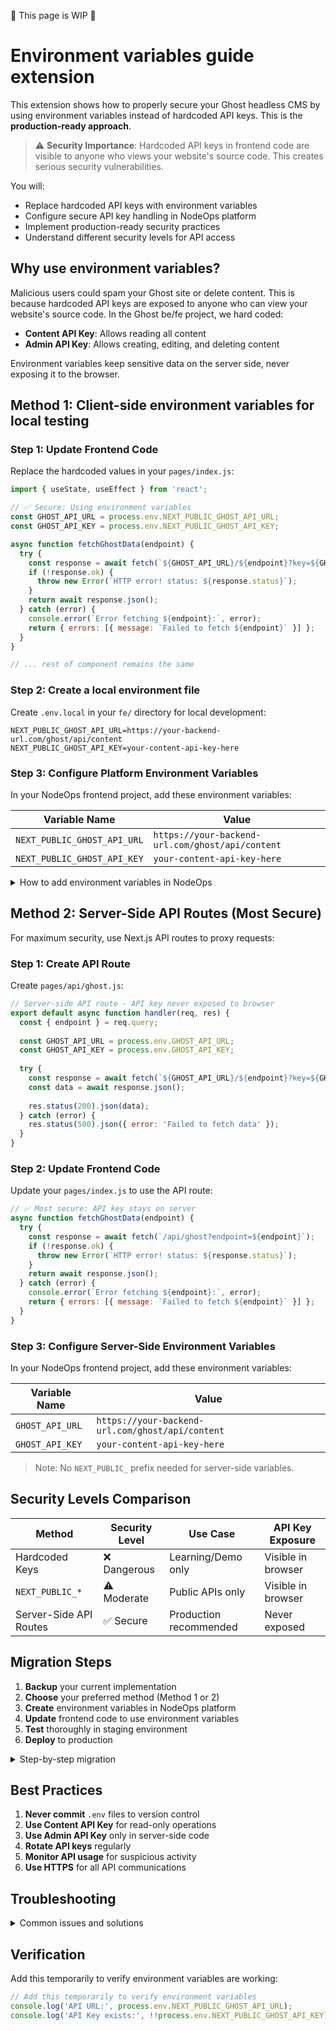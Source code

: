 🚧 This page is WIP 🚧


# Environment variables guide extension

This extension shows how to properly secure your Ghost headless CMS by using environment variables instead of hardcoded API keys. This is the **production-ready approach**.

> ⚠️ **Security Importance**: Hardcoded API keys in frontend code are visible to anyone who views your website's source code. This creates serious security vulnerabilities.

You will:

- Replace hardcoded API keys with environment variables
- Configure secure API key handling in NodeOps platform
- Implement production-ready security practices
- Understand different security levels for API access

## Why use environment variables?

Malicious users could spam your Ghost site or delete content. This is because hardcoded API keys are exposed to anyone who can view your website's source code. In the Ghost be/fe project, we hard coded:

- **Content API Key**: Allows reading all content
- **Admin API Key**: Allows creating, editing, and deleting content

Environment variables keep sensitive data on the server side, never exposing it to the browser.

## Method 1: Client-side environment variables for local testing

### Step 1: Update Frontend Code

Replace the hardcoded values in your `pages/index.js`:

```javascript
import { useState, useEffect } from 'react';

// ✅ Secure: Using environment variables
const GHOST_API_URL = process.env.NEXT_PUBLIC_GHOST_API_URL;
const GHOST_API_KEY = process.env.NEXT_PUBLIC_GHOST_API_KEY;

async function fetchGhostData(endpoint) {
  try {
    const response = await fetch(`${GHOST_API_URL}/${endpoint}?key=${GHOST_API_KEY}`);
    if (!response.ok) {
      throw new Error(`HTTP error! status: ${response.status}`);
    }
    return await response.json();
  } catch (error) {
    console.error(`Error fetching ${endpoint}:`, error);
    return { errors: [{ message: `Failed to fetch ${endpoint}` }] };
  }
}

// ... rest of component remains the same
```

### Step 2: Create a local environment file

Create `.env.local` in your `fe/` directory for local development:

```
NEXT_PUBLIC_GHOST_API_URL=https://your-backend-url.com/ghost/api/content
NEXT_PUBLIC_GHOST_API_KEY=your-content-api-key-here
```

### Step 3: Configure Platform Environment Variables

In your NodeOps frontend project, add these environment variables:

| Variable Name | Value |
|---------------|-------|
| `NEXT_PUBLIC_GHOST_API_URL` | `https://your-backend-url.com/ghost/api/content` |
| `NEXT_PUBLIC_GHOST_API_KEY` | `your-content-api-key-here` |

<details>
  <summary>How to add environment variables in NodeOps</summary>

1. Go to your frontend project in NodeOps
2. Click **View Details**
3. Scroll to **Environment Variables** section
4. Click **Add Environment Variable**
5. Enter the key-value pairs from the table above
6. Click **Save** and redeploy your project

</details>

## Method 2: Server-Side API Routes (Most Secure)

For maximum security, use Next.js API routes to proxy requests:

### Step 1: Create API Route

Create `pages/api/ghost.js`:

```javascript
// Server-side API route - API key never exposed to browser
export default async function handler(req, res) {
  const { endpoint } = req.query;
  
  const GHOST_API_URL = process.env.GHOST_API_URL;
  const GHOST_API_KEY = process.env.GHOST_API_KEY;
  
  try {
    const response = await fetch(`${GHOST_API_URL}/${endpoint}?key=${GHOST_API_KEY}`);
    const data = await response.json();
    
    res.status(200).json(data);
  } catch (error) {
    res.status(500).json({ error: 'Failed to fetch data' });
  }
}
```

### Step 2: Update Frontend Code

Update your `pages/index.js` to use the API route:

```javascript
// ✅ Most secure: API key stays on server
async function fetchGhostData(endpoint) {
  try {
    const response = await fetch(`/api/ghost?endpoint=${endpoint}`);
    if (!response.ok) {
      throw new Error(`HTTP error! status: ${response.status}`);
    }
    return await response.json();
  } catch (error) {
    console.error(`Error fetching ${endpoint}:`, error);
    return { errors: [{ message: `Failed to fetch ${endpoint}` }] };
  }
}
```

### Step 3: Configure Server-Side Environment Variables

In your NodeOps frontend project, add these environment variables:

| Variable Name | Value |
|---------------|-------|
| `GHOST_API_URL` | `https://your-backend-url.com/ghost/api/content` |
| `GHOST_API_KEY` | `your-content-api-key-here` |

> Note: No `NEXT_PUBLIC_` prefix needed for server-side variables.

## Security Levels Comparison

| Method | Security Level | Use Case | API Key Exposure |
|--------|---------------|----------|------------------|
| Hardcoded Keys | ❌ Dangerous | Learning/Demo only | Visible in browser |
| `NEXT_PUBLIC_*` | ⚠️ Moderate | Public APIs only | Visible in browser |
| Server-Side API Routes | ✅ Secure | Production recommended | Never exposed |

## Migration Steps

1. **Backup** your current implementation
2. **Choose** your preferred method (Method 1 or 2)
3. **Create** environment variables in NodeOps platform
4. **Update** frontend code to use environment variables
5. **Test** thoroughly in staging environment
6. **Deploy** to production

<details>
  <summary>Step-by-step migration</summary>

**For Method 1 (Client-side):**

1. Update `pages/index.js` to use `process.env.NEXT_PUBLIC_GHOST_API_URL`
2. Add environment variables in NodeOps platform
3. Test locally with `.env.local` file
4. Deploy and verify

**For Method 2 (Server-side):**

1. Create `pages/api/ghost.js` API route
2. Update `pages/index.js` to call `/api/ghost`
3. Add server-side environment variables in NodeOps platform
4. Test locally and deploy

</details>

## Best Practices

1. **Never commit** `.env` files to version control
2. **Use Content API Key** for read-only operations
3. **Use Admin API Key** only in server-side code
4. **Rotate API keys** regularly
5. **Monitor API usage** for suspicious activity
6. **Use HTTPS** for all API communications

## Troubleshooting

<details>
  <summary>Common issues and solutions</summary>

**Environment variables not loading:**

- Ensure `NEXT_PUBLIC_` prefix for client-side variables
- Check variable names match exactly (case-sensitive)
- Verify variables are set in NodeOps platform
- Redeploy after adding environment variables

**API calls failing:**

- Check variable names and values
- Verify the Ghost backend is accessible
- Test the API endpoint directly with curl
- Check browser console for errors

**Build errors:**

- Ensure all required variables are set
- Check for typos in variable names
- Verify Next.js can access the variables

</details>

## Verification

Add this temporarily to verify environment variables are working:

```javascript
// Add this temporarily to verify environment variables
console.log('API URL:', process.env.NEXT_PUBLIC_GHOST_API_URL);
console.log('API Key exists:', !!process.env.NEXT_PUBLIC_GHOST_API_KEY);
```

